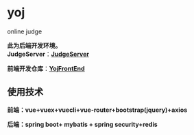 # yoj
online judge

**此为后端开发环境。**  
**JudgeServer**：[**JudgeServer**](https://github.com/codeOflI/JudgeServer) 

**前端开发仓库**：[**YojFrontEnd**](https://github.com/codeOflI/YojFrontEnd)  

## 使用技术

**前端：vue+vuex+vuecli+vue-router+bootstrap(jquery)+axios**

**后端：spring boot+ mybatis + spring security+redis**




